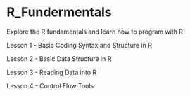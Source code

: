 # R_Fundermentals
Explore the R fundamentals and learn how to program with R

Lesson 1 - Basic Coding Syntax and Structure in R

Lesson 2 - Basic Data Structure in R

Lesson 3 - Reading Data into R

Lesson 4 - Control Flow Tools
